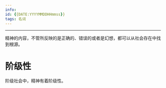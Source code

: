 ```yaml
---
info:
id: {{DATE:YYYYMMDDHHmmss}}
tags: 名词
---
```

---
精神的内容，不管所反映的是正确的、错误的或者是幻想，都可以从社会存在中找到根源。
# 阶级性
阶级社会中，精神有着阶级性。